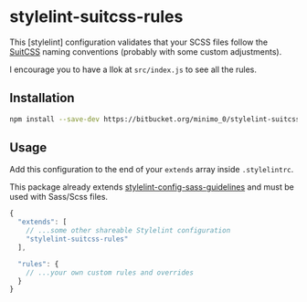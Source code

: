 # stylelint-suitcss-rules
This [stylelint] configuration validates that your SCSS files follow the [SuitCSS](https://suitcss.github.io/) naming conventions (probably with some custom adjustments).

I encourage you to have a llok at `src/index.js` to see all the rules.

## Installation
```sh
npm install --save-dev https://bitbucket.org/minimo_0/stylelint-suitcss-rules
```

## Usage
Add this configuration to the end of your `extends` array inside `.stylelintrc`.

This package already extends [stylelint-config-sass-guidelines](https://github.com/bjankord/stylelint-config-sass-guidelines) and must be used with Sass/Scss files.

```javascript
{
  "extends": [
    // ...some other shareable Stylelint configuration
    "stylelint-suitcss-rules"
  ],

  "rules": {
    // ...your own custom rules and overrides
  }
}
```

